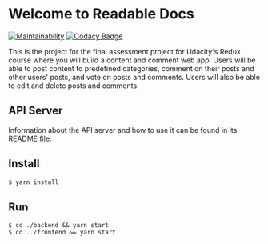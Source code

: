 # Welcome to Readable Docs

[![Maintainability](https://api.codeclimate.com/v1/badges/6e3a426c443402a3f8ca/maintainability)](https://codeclimate.com/github/chrismaille/Readable/maintainability)
[![Codacy Badge](https://api.codacy.com/project/badge/Grade/4544c3a6880248d893cab1d12313dd9f)](https://www.codacy.com/app/chrismaille/Readable?utm_source=github.com&amp;utm_medium=referral&amp;utm_content=chrismaille/Readable&amp;utm_campaign=Badge_Grade)


This is the project for the final assessment project for Udacity's Redux
course where you will build a content and comment web app. Users will be
able to post content to predefined categories, comment on their posts
and other users' posts, and vote on posts and comments. Users will also
be able to edit and delete posts and comments.

## API Server

Information about the API server and how to use it can be found in its
[README file](api-server/README.md).

## Install

```bash
$ yarn install
```

## Run
```
$ cd ./backend && yarn start
$ cd ../frontend && yarn start
```
